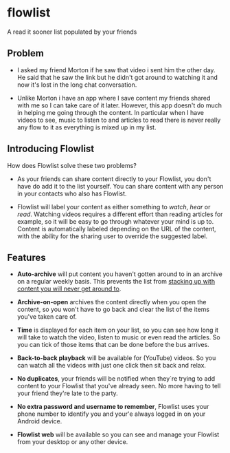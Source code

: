 # flowlist
A read it sooner list populated by your friends

## Problem 

* I asked my friend Morton if he saw that video i sent him the other day. He said that he saw the link but he didn't got around to watching it and now it's lost in the long chat conversation.

* Unlike Morton i have an app where I save content my friends shared with me so I can take care of it later. However, this app doesn't do much in helping me going through the content. In particular when I have videos to see, music to listen to and articles to read there is never really any flow to it as everything is mixed up in my list.

## Introducing Flowlist

How does Flowlist solve these two problems?

* As your friends can share content directly to your Flowlist, you don't have do add it to the list yourself. You can share content with any person in your contacts who also has Flowlist.

* Flowlist will label your content as either something to _watch_, _hear_ or _read_. Watching videos requires a different effort than reading articles for example, so it will be easy to go through whatever your mind is up to. Content is automatically labeled depending on the URL of the content, with the ability for the sharing user to override the suggested label. 


## Features

* **Auto-archive** will put content you haven't gotten around to in an archive on a regular weekly basis. This prevents the list from [stacking up with content you will never get around to](https://zenhabits.net/simple-rules/).

* **Archive-on-open** archives the content directly when you open the content, so you won't have to go back and clear the list of the items you've taken care of.

* **Time** is displayed for each item on your list, so you can see how long it will take to watch the video, listen to music or even read the articles. So you can tick of those items that can be done before the bus arrives. 

* **Back-to-back playback** will be available for (YouTube) videos. So you can watch all the videos with just one click then sit back and relax.

* **No duplicates**, your friends will be notified when they´re trying to add content to your Flowlist that you've already seen. No more having to tell your friend they're late to the party.

* **No extra password and username to remember**, Flowlist uses your phone number to identify you and your'e always logged in on your Android device.

* **Flowlist web** will be available so you can see and manage your Flowlist from your desktop or any other device.
